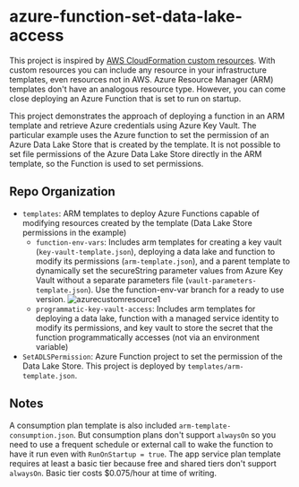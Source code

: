 # azure-function-set-data-lake-access

This project is inspired by [AWS CloudFormation custom resources](https://docs.aws.amazon.com/AWSCloudFormation/latest/UserGuide/template-custom-resources.html). 
With custom resources you can include any resource in your infrastructure templates, even resources not in AWS.
Azure Resource Manager (ARM) templates don't have an analogous resource type.
However, you can come close deploying an Azure Function that is set to run on startup.

This project demonstrates the approach of deploying a function in an ARM template and retrieve Azure credentials using Azure Key Vault.
The particular example uses the Azure function to set the permission of an Azure Data Lake Store that is created by the template.
It is not possible to set file permissions of the Azure Data Lake Store directly in the ARM template, so the Function is used to set permissions.


## Repo Organization

- `templates`: ARM templates to deploy Azure Functions capable of modifying resources created by the template (Data Lake Store permissions in the example)
    - `function-env-vars`: Includes arm templates for creating a key vault (`key-vault-template.json`), deploying a data lake and function to modify its permissions (`arm-template.json`), and a parent template to dynamically set the secureString parameter values from Azure Key Vault without a separate parameters file (`vault-parameters-template.json`).  Use the function-env-var branch for a ready to use version.
![azurecustomresource1](https://user-images.githubusercontent.com/3911650/38169564-819b8e38-352a-11e8-8403-1b7f998706fb.png)
	- `programmatic-key-vault-access`: Includes arm templates for deploying a data lake, function with a managed service identity to modify its permissions, and key vault to store the secret that the function programmatically accesses (not via an environment variable)
- `SetADLSPermission`: Azure Function project to set the permission of the Data Lake Store. This project is deployed by `templates/arm-template.json`.

## Notes

A consumption plan template is also included `arm-template-consumption.json`. But consumption plans don't support `alwaysOn` so you need to use a frequent schedule or external call to wake the function to have it run even with `RunOnStartup = true`.
The app service plan template requires at least a basic tier because free and shared tiers don't support `alwaysOn`. Basic tier costs $0.075/hour at time of writing.
